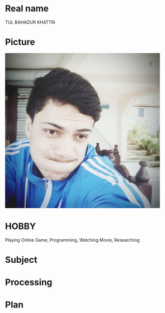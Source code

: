 # Real name 
TUL BAHADUR KHATTRI

# Picture 
![Qiita](14199334_1215112708541094_3217394120279968019_n.jpg)
# HOBBY
Playing Online Game, Programming, Watching Movie, Researching

# Subject


# Processing

# Plan
